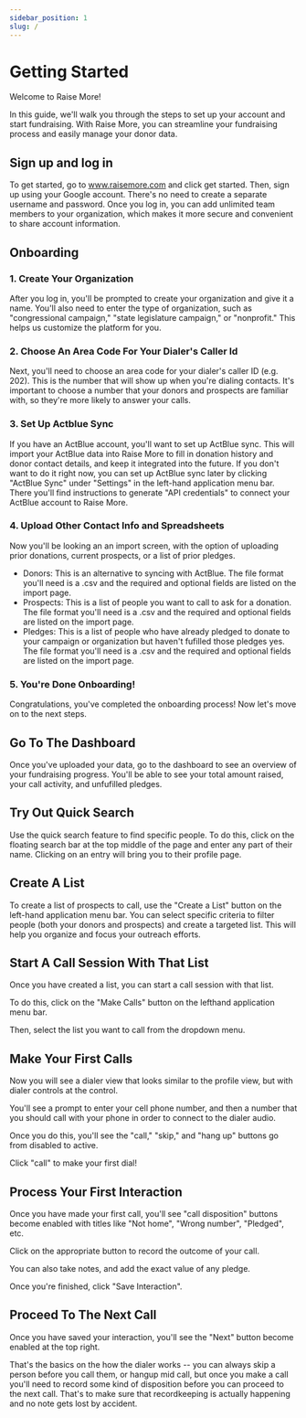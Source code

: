 ```yaml
---
sidebar_position: 1
slug: /
---
```


# Getting Started

Welcome to Raise More!

In this guide, we'll walk you through the steps to set up your account and start fundraising. With Raise More, you can streamline your fundraising process and easily manage your donor data.

## Sign up and log in

To get started, go to www.raisemore.com and click get started. Then, sign up using your Google account. There's no need to create a separate username and password. Once you log in, you can add unlimited team members to your organization, which makes it more secure and convenient to share account information.

## Onboarding

### 1. Create Your Organization

After you log in, you'll be prompted to create your organization and give it a name. You'll also need to enter the type of organization, such as "congressional campaign," "state legislature campaign," or "nonprofit." This helps us customize the platform for you.

### 2. Choose An Area Code For Your Dialer's Caller Id

Next, you'll need to choose an area code for your dialer's caller ID (e.g. 202). This is the number that will show up when you're dialing contacts. It's important to choose a number that your donors and prospects are familiar with, so they're more likely to answer your calls.

### 3. Set Up Actblue Sync

If you have an ActBlue account, you'll want to set up ActBlue sync. This will import your ActBlue data into Raise More to fill in donation history and donor contact details, and keep it integrated into the future. If you don't want to do it right now, you can set up ActBlue sync later by clicking "ActBlue Sync" under "Settings" in the left-hand application menu bar. There you'll find instructions to generate "API credentials" to connect your ActBlue account to Raise More.

### 4. Upload Other Contact Info and Spreadsheets

Now you'll be looking an an import screen, with the option of uploading prior donations, current prospects, or a list of prior pledges.

-   Donors: This is an alternative to syncing with ActBlue. The file format you'll need is a .csv and the required and optional fields are listed on the import page.
-   Prospects: This is a list of people you want to call to ask for a donation. The file format you'll need is a .csv and the required and optional fields are listed on the import page.
-   Pledges: This is a list of people who have already pledged to donate to your campaign or organization but haven't fufilled those pledges yes. The file format you'll need is a .csv and the required and optional fields are listed on the import page.

### 5. You're Done Onboarding!

Congratulations, you've completed the onboarding process! Now let's move on to the next steps.

## Go To The Dashboard

Once you've uploaded your data, go to the dashboard to see an overview of your fundraising progress. You'll be able to see your total amount raised, your call activity, and unfufilled pledges.

## Try Out Quick Search

Use the quick search feature to find specific people. To do this, click on the floating search bar at the top middle of the page and enter any part of their name. Clicking on an entry will bring you to their profile page.

## Create A List

To create a list of prospects to call, use the "Create a List" button on the left-hand application menu bar. You can select specific criteria to filter people (both your donors and prospects) and create a targeted list. This will help you organize and focus your outreach efforts.

## Start A Call Session With That List

Once you have created a list, you can start a call session with that list.

To do this, click on the "Make Calls" button on the lefthand application menu bar.

Then, select the list you want to call from the dropdown menu.

## Make Your First Calls

Now you will see a dialer view that looks similar to the profile view, but with dialer controls at the control.

You'll see a prompt to enter your cell phone number, and then a number that you should call with your phone in order to connect to the dialer audio.

Once you do this, you'll see the "call," "skip," and "hang up" buttons go from disabled to active.

Click "call" to make your first dial!

## Process Your First Interaction

Once you have made your first call, you'll see "call disposition" buttons become enabled with titles like "Not home", "Wrong number", "Pledged", etc.

Click on the appropriate button to record the outcome of your call.

You can also take notes, and add the exact value of any pledge.

Once you're finished, click "Save Interaction".

## Proceed To The Next Call

Once you have saved your interaction, you'll see the "Next" button become enabled at the top right.

That's the basics on the how the dialer works -- you can always skip a person before you call them, or hangup mid call, but once you make a call you'll need to record some kind of disposition before you can proceed to the next call. That's to make sure that recordkeeping is actually happening and no note gets lost by accident.
